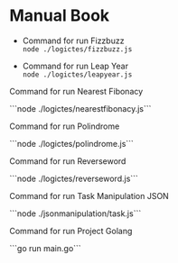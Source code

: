 # Manual Book
- Command for run Fizzbuzz<br>
```node ./logictes/fizzbuzz.js```

- Command for run Leap Year<br>
```node ./logictes/leapyear.js```

<p>Command for run Nearest Fibonacy</p>
```node ./logictes/nearestfibonacy.js```

<p>Command for run Polindrome</p>
```node ./logictes/polindrome.js```

<p>Command for run Reverseword</p>
```node ./logictes/reverseword.js```

<p>Command for run Task Manipulation JSON</p>
```node ./jsonmanipulation/task.js```

<p>Command for run Project Golang</p>
```go run main.go```
